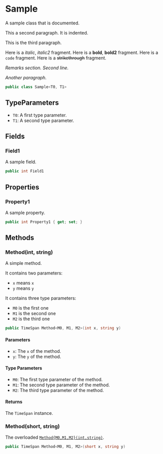 # Sample
A sample class that is documented.

This a second paragraph.
It is indented.

This is the third paragraph.

Here is a _italic_, _italic2_ fragment.
Here is a **bold**, **bold2** fragment.
Here is a `code` fragment.
Here is a ~~strikethrough~~ fragment.

_Remarks section._
_Second line._

_Another paragraph._

```cs
public class Sample<T0, T1>
```

## TypeParameters
- `T0`: A first type parameter.
- `T1`: A second type parameter.

## Fields
### Field1
A sample field.

```cs
public int Field1
```

## Properties
### Property1
A sample property.

```cs
public int Property1 { get; set; }
```

## Methods
### Method(int, string)
A simple method.

It contains two parameters:
- `x` means `x`
- `y` means `y`

It contains three type parameters:
- `M0` is the first one
- `M1` is the second one
- `M2` is the third one

```cs
public TimeSpan Method<M0, M1, M2>(int x, string y)
```

#### Parameters
- `x`: The `x` of the method.
- `y`: The `y` of the method.

#### Type Parameters
- `M0`: The first type parameter of the method.
- `M1`: The second type parameter of the method.
- `M2`: The third type parameter of the method.

#### Returns
The `TimeSpan` instance.

### Method(short, string)
The overloaded [`Method{M0,M1,M2}(int,string)`](./Method{M0,M1,M2}(int,string).md).

```cs
public TimeSpan Method<M0, M1, M2>(short x, string y)
```

